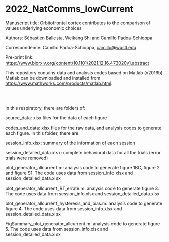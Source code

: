 # 2022_NatComms_lowCurrent
Manuscript title: Orbitofrontal cortex contributes to the comparison of values underlying economic choices

Authors: Sébastien Ballesta, Weikang Shi and Camillo Padoa-Schioppa

Correspondence: Camillo Padoa-Schioppa, camillo@wustl.edu 

Pre-print link: https://www.biorxiv.org/content/10.1101/2021.12.16.473020v1.abstract

This repository contains data and analysis codes based on Matlab (v2016b). Matlab can be downloaded and installed from https://www.mathworks.com/products/matlab.html. 

<br>
<br>
	
In this respiratory, there are folders of:

source_data: xlsx files for the data of each figure 

codes_and_data: xlsx files for the raw data, and analysis codes to generate each figure. In this folder, there are: 

session_info.xlsx: summary of the information of each session

session_detailed_data.xlsx: complete behavioral data for all the trials (error trials were removed)

plot_generator_allcurrent.m: analysis code to generate figure 1BC, figure 2 and figure S1. The code uses data from session_info.xlsx and session_detailed_data.xlsx

plot_generator_allcurrent_RT_errate.m: analysis code to generate figure 3. The code uses data from session_info.xlsx and session_detailed_data.xlsx
	
plot_generator_allcurrent_hysteresis_and_bias.m: analysis code to generate figure 4. The code uses data from session_info.xlsx and session_detailed_data.xlsx

FigSummary_plot_generator_allcurrent.m: analysis code to generate figure 5. The code uses data from session_info.xlsx and session_detailed_data.xlsx
    

  

